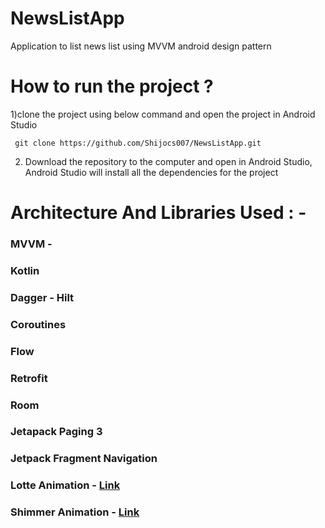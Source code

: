# NewsListApp

Application to list news list using MVVM android design pattern

# How to run the project ?

 1)clone the project using below command and open the project in Android Studio

     git clone https://github.com/Shijocs007/NewsListApp.git
     
2) Download the repository to the computer and open in Android Studio, Android Studio will install all the dependencies for the project



# Architecture And Libraries Used : -


### MVVM - 

### Kotlin

### Dagger - Hilt

### Coroutines

### Flow

### Retrofit

### Room

### Jetapack Paging 3

### Jetpack Fragment Navigation

### Lotte Animation - [Link](https://github.com/airbnb/lottie-android)

### Shimmer Animation - [Link](https://facebook.github.io/shimmer-android/)

